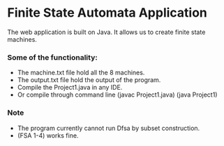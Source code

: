 # Finite State Automata Application #

The web application is built on Java. It allows us to create finite state machines.

### Some of the functionality: ###
* The machine.txt file hold all the 8 machines.
* The output.txt file hold the output of the program.
* Compile the Project1.java in any IDE.
* Or compile through command line
  (javac Project1.java)
  (java Project1)

### Note ###
* The program currently cannot run Dfsa by subset construction.
* (FSA 1-4) works fine.
